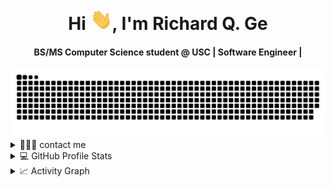 <div align="center">
<h1 align="center">Hi <img width="35" src="https://github.com/1999AZZAR/1999AZZAR/blob/main/resources/img/waving.gif">, I'm Richard Q. Ge</h1>
<h4 align="center">BS/MS Computer Science student @ USC | Software Engineer | </h4>
</div>

<div align="center">
  <a href="https:/richardge.dev">
  <img  src="https://github.com/1999AZZAR/1999AZZAR/blob/main/resources/img/grid-snake.svg"
       alt="snake" /></a>
</div>

<details>
  <summary>👨🏻‍💻 contact me</summary>
<div>
  <samp>
    <h2 align="center">👨🏻‍💻 you can reach me by:</h2>
    <p align="center">
      <br/>
      <a href="https://www.linkedin.com/in/richardqge/" target="blank"><img align="center"
         src="https://img.shields.io/badge/linkedin-%231DA1F2.svg?style=for-the-badge&logo=linkedin&logoColor=white"
         alt="azzar" height="30"/></a>
      <br/>
      <a href="https://mailto:rgecoder@gmail.com" target="blank"><img align="center"
         src="https://img.shields.io/badge/gmail-EA4335.svg?style=for-the-badge&logo=gmail&logoColor=white"
         alt="azzar" height="30"/></a>
    </p>
  <p align="center">

    </p>
  </samp>
</div>
</details>





</details>

<details> 
  <summary>💻 GitHub Profile Stats</summary>
  <div>
    <h2 align="center"> 📊 Github stats </h2>
      <br/>
        <p align="center">
          <a href="https://github.com/richardqge/">
          <img src="https://github-readme-stats.vercel.app/api/top-langs/?username=richardqge/&langs_count=6&theme=gruvbox&layout=compact&hide_border=true" alt="richardqge/ :: Top Langs" /></a>
        </p>
        <p align="center">
          <a href="https://github.com/richardqge/">
          <img width="49.5%" src="https://github-readme-stats.vercel.app/api?username=richardqge/&show_icons=true&theme=gruvbox&hide_border=true" />
          <img width="49.5%" src="https://github-readme-streak-stats.herokuapp.com/?user=richardqge/&theme=gruvbox&hide_border=true" />
          </a>
       </p>
     <br>
  </div>    
</details>

<details>
  <summary>📈 Activity Graph</summary>
  <br/>
  <h2 align="center"> my current activity </h2>
<a href="https://github.com/richardqge/github-readme-activity-graph"><img alt="Richard's Activity Graph" src="https://activity-graph.herokuapp.com/graph/?username=1999azzar&bg_color=000&color=fff&line=00E676&point=fff&hide_border=true" /></a>
</details>


